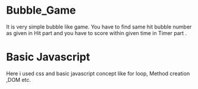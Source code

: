 # Bubble_Game
It is very simple bubble like game. You have to find same hit bubble number as given in Hit part and you have to score within given time in Timer part .
# Basic Javascript
Here i used css and basic  javascript concept like for loop, Method creation ,DOM etc. 
